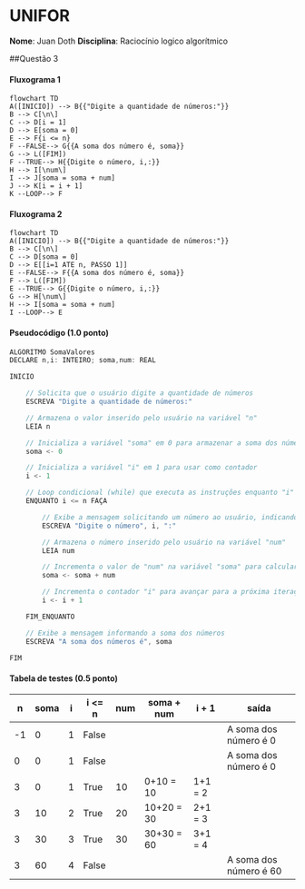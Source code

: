 # UNIFOR
**Nome**: Juan Doth
**Disciplina**: Raciocínio logico algorítmico

##Questão 3
#### Fluxograma 1

```mermaid
flowchart TD
A([INICIO]) --> B{{"Digite a quantidade de números:"}}
B --> C[\n\]
C --> D[i = 1]
D --> E[soma = 0]
E --> F{i <= n}
F --FALSE--> G{{A soma dos número é, soma}}
G --> L([FIM])
F --TRUE--> H{{Digite o número, i,:}}
H --> I[\num\]
I --> J[soma = soma + num]
J --> K[i = i + 1]
K --LOOP--> F
```

#### Fluxograma 2
```mermaid
flowchart TD
A([INICIO]) --> B{{"Digite a quantidade de números:"}}
B --> C[\n\]
C --> D[soma = 0]
D --> E[[i=1 ATE n, PASSO 1]]
E --FALSE--> F{{A soma dos número é, soma}}
F --> L([FIM])
E --TRUE--> G{{Digite o número, i,:}}
G --> H[\num\]
H --> I[soma = soma + num]
I --LOOP--> E
```

#### Pseudocódigo (1.0 ponto)

```java
ALGORITMO SomaValores
DECLARE n,i: INTEIRO; soma,num: REAL

INICIO

    // Solicita que o usuário digite a quantidade de números
    ESCREVA "Digite a quantidade de números:"

    // Armazena o valor inserido pelo usuário na variável "n"
    LEIA n

    // Inicializa a variável "soma" em 0 para armazenar a soma dos números
    soma <- 0

    // Inicializa a variável "i" em 1 para usar como contador
    i <- 1

    // Loop condicional (while) que executa as instruções enquanto "i" for menor ou igual a "n"
    ENQUANTO i <= n FAÇA

        // Exibe a mensagem solicitando um número ao usuário, indicando a iteração atual
        ESCREVA "Digite o número", i, ":"

        // Armazena o número inserido pelo usuário na variável "num"
        LEIA num

        // Incrementa o valor de "num" na variável "soma" para calcular a soma dos números
        soma <- soma + num

        // Incrementa o contador "i" para avançar para a próxima iteração
        i <- i + 1

    FIM_ENQUANTO

    // Exibe a mensagem informando a soma dos números
    ESCREVA "A soma dos números é", soma

FIM
```

#### Tabela de testes (0.5 ponto)

| n  | soma | i  | i <= n | num | soma + num | i + 1   | saída                      |  
| -- | --   | -- | --     | --  | --         | --      | --                         |
| -1 | 0    | 1  | False  |     |            |         | A soma dos número é 0      |
| 0  | 0    | 1  | False  |     |            |         | A soma dos número é 0      |
| 3  | 0    | 1  | True   | 10  | 0+10 = 10  | 1+1 = 2 |                            |
| 3  | 10   | 2  | True   | 20  | 10+20 = 30 | 2+1 = 3 |                            |
| 3  | 30   | 3  | True   | 30  | 30+30 = 60 | 3+1 = 4 |                            |
| 3  | 60   | 4  | False  |     |            |         | A soma dos número é 60     |
